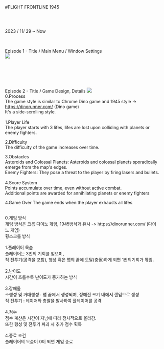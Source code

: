 #FLIGHT FRONTLINE 1945

</br></br>

2023 / 11/ 29 ~ Now
</br></br></br>




Episode 1 - Title / Main Menu / Window Settings</br>
<img src="https://github.com/opeak123/C-Console-game/blob/main/Flight%20Front%20Line%201945.png?raw=true">



</br></br></br></br>



Episode 2 - Title / Game Design, Details
<img src ="https://github.com/opeak123/C-Console-game/blob/main/Main%20Menu%201945.png?raw=true">
</br>
0.Process</br>
The game style is similar to Chrome Dino game and 1945 style -> https://dinorunner.com/ (Dino game)</br>
It's a side-scrolling style.</br>
</br>
1.Player Life</br>
The player starts with 3 lifes, lifes are lost upon colliding with planets or enemy fighters.</br>

2.Difficulty </br>
The difficulty of the game increases over time.</br>

3.Obstacles</br>
Asteroids and Colossal Planets: Asteroids and colossal planets sporadically emerge from the map's edges.</br>
Enemy Fighters: They pose a threat to the player by firing lasers and bullets.</br>
</br>
4.Score System</br>
Points accumulate over time, even without active combat.</br>
Additional points are awarded for annihilating planets or enemy fighters</br>

	
4.Game Over
The game ends when the player exhausts all lifes.

</br>
0.게임 방식</br>
게임 방식은 크롬 다이노 게임, 1945방식과 유사	-> https://dinorunner.com/ (다이노 게임)</br>
횡스크롤 방식</br>
</br>
1.플레이어 목숨</br>
플레이어는 3번의 기회를 얻으며, </br>
적 전투기(공격을 포함), 행성 혹은 맵의 끝에 도달(충돌)하게 되면 1번의기회가 깎임.</br>
</br>
2.난이도 </br>
시간이 흐를수록 난이도가 증가하는 방식</br>
</br>
3.장애물</br>
소행성 및 거대행성 : 맵 끝에서 생성되며, 정해진 크기 내에서 랜덤으로 생성</br>
적 전투기 : 레이저와 총알을 발사하여 플레이어를 공격</br>
</br>
4.점수 </br>
점수 계산은 시간이 지남에 따라 점차적으로 올라감.</br>
또한 행성 및 전투기 파괴 시 추가 점수 획득</br>

</br>
4.종료 조건</br>
플레이어의 목숨이 0이 되면 게임 종료</br>
